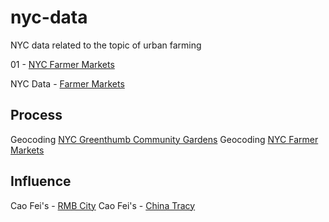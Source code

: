 # nyc-data
NYC data related to the topic of urban farming

01 - [NYC Farmer Markets](http://www.mbrav.com/nyc-data/01/index.html)

NYC Data - [Farmer Markets](https://data.cityofnewyork.us/Environment/NYC-Greenthumb-Community-Gardens/ajxm-kzmj)


## Process

Geocoding [NYC Greenthumb Community Gardens](https://youtu.be/WlM96wBV5nU)
Geocoding [NYC Farmer Markets](https://youtu.be/byGIZ4QIHOM)

## Influence

Cao Fei's - [RMB City](https://www.youtube.com/watch?v=9MhfATPZA0g)
Cao Fei's - [China Tracy](https://www.youtube.com/watch?v=5vcR7OkzHkI)

